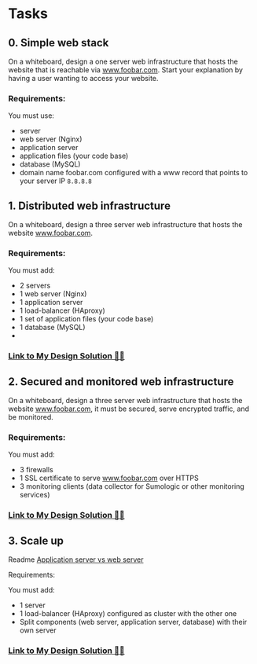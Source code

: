 # Tasks #
## 0. Simple web stack
On a whiteboard, design a one server web infrastructure that hosts the website that is reachable via www.foobar.com. Start your explanation by having a user wanting to access your website.

### Requirements:

You must use:
* server
* web server (Nginx)
* application server
* application files (your code base)
* database (MySQL)
* domain name foobar.com configured with a www record that points to your server IP `8.8.8.8`

## 1. Distributed web infrastructure
On a whiteboard, design a three server web infrastructure that hosts the website www.foobar.com.

### Requirements:

You must add:
* 2 servers
* 1 web server (Nginx)
* 1 application server
* 1 load-balancer (HAproxy)
* 1 set of application files (your code base)
* 1 database (MySQL)
* 
### [Link to My Design Solution 👨‍🏫]()

## 2. Secured and monitored web infrastructure
On a whiteboard, design a three server web infrastructure that hosts the website www.foobar.com, it must be secured, serve encrypted traffic, and be monitored.

### Requirements:

You must add:
* 3 firewalls
* 1 SSL certificate to serve www.foobar.com over HTTPS
* 3 monitoring clients (data collector for Sumologic or other monitoring services)

### [Link to My Design Solution 👨‍🏫]()

## 3. Scale up
Readme
[Application server vs web server](https://intranet.alxswe.com/rltoken/toFi_SdFHyi2MaELB8ekqw)

Requirements:

You must add:
* 1 server
* 1 load-balancer (HAproxy) configured as cluster with the other one
* Split components (web server, application server, database) with their own server

### [Link to My Design Solution 👨‍🏫]()

